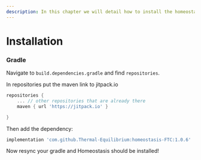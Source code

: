 ```yaml
---
description: In this chapter we will detail how to install the homeostasis library
---
```


# Installation

### Gradle&#x20;

Navigate to `build.dependencies.gradle` and find `repositories`.&#x20;

In repositories put the maven link to jitpack.io

```groovy
repositories {
    ... // other repositories that are already there
    maven { url 'https://jitpack.io' }

}
```

Then add the dependency:

```groovy
implementation 'com.github.Thermal-Equilibrium:homeostasis-FTC:1.0.6'
```

Now resync your gradle and Homeostasis should be installed!
